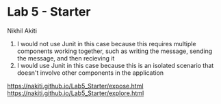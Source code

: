 # Lab 5 - Starter
Nikhil Akiti

1) I would not use Junit in this case because this requires multiple components working together, such as writing the message, sending the message, and then recieving it
2) I would use Junit in this case because this is an isolated scenario that doesn't involve other components in the application
   
https://nakiti.github.io/Lab5_Starter/expose.html
https://nakiti.github.io/Lab5_Starter/explore.html 